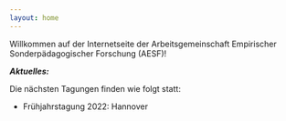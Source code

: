 ```yaml
---
layout: home
---
```


Willkommen auf der Internetseite der Arbeitsgemeinschaft Empirischer Sonderpädagogischer Forschung (AESF)!


***Aktuelles:***

Die nächsten Tagungen finden wie folgt statt:
- Frühjahrstagung 2022: Hannover
